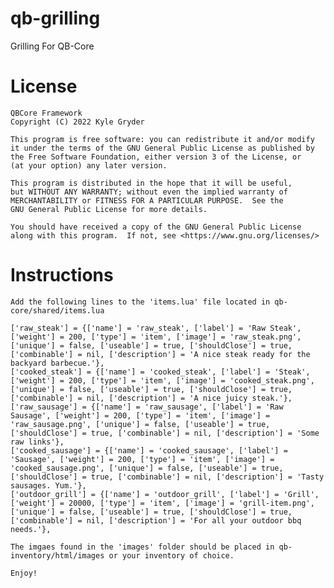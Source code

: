 # qb-grilling
Grilling For QB-Core

# License

    QBCore Framework
    Copyright (C) 2022 Kyle Gryder

    This program is free software: you can redistribute it and/or modify
    it under the terms of the GNU General Public License as published by
    the Free Software Foundation, either version 3 of the License, or
    (at your option) any later version.

    This program is distributed in the hope that it will be useful,
    but WITHOUT ANY WARRANTY; without even the implied warranty of
    MERCHANTABILITY or FITNESS FOR A PARTICULAR PURPOSE.  See the
    GNU General Public License for more details.

    You should have received a copy of the GNU General Public License
    along with this program.  If not, see <https://www.gnu.org/licenses/>

# Instructions

    Add the following lines to the 'items.lua' file located in qb-core/shared/items.lua

    ['raw_steak'] = {['name'] = 'raw_steak', ['label'] = 'Raw Steak', ['weight'] = 200, ['type'] = 'item', ['image'] = 'raw_steak.png', ['unique'] = false, ['useable'] = true, ['shouldClose'] = true, ['combinable'] = nil, ['description'] = 'A nice steak ready for the backyard barbecue.'},
    ['cooked_steak'] = {['name'] = 'cooked_steak', ['label'] = 'Steak', ['weight'] = 200, ['type'] = 'item', ['image'] = 'cooked_steak.png', ['unique'] = false, ['useable'] = true, ['shouldClose'] = true, ['combinable'] = nil, ['description'] = 'A nice juicy steak.'},
    ['raw_sausage'] = {['name'] = 'raw_sausage', ['label'] = 'Raw Sausage', ['weight'] = 200, ['type'] = 'item', ['image'] = 'raw_sausage.png', ['unique'] = false, ['useable'] = true, ['shouldClose'] = true,	['combinable'] = nil, ['description'] = 'Some raw links'},
    ['cooked_sausage'] = {['name'] = 'cooked_sausage', ['label'] = 'Sausage', ['weight'] = 200, ['type'] = 'item', ['image'] = 'cooked_sausage.png', ['unique'] = false, ['useable'] = true, ['shouldClose'] = true, ['combinable'] = nil, ['description'] = 'Tasty sausages. Yum.'},
    ['outdoor_grill'] = {['name'] = 'outdoor_grill', ['label'] = 'Grill', ['weight'] = 20000, ['type'] = 'item', ['image'] = 'grill-item.png', ['unique'] = false, ['useable'] = true, ['shouldClose'] = true, ['combinable'] = nil, ['description'] = 'For all your outdoor bbq needs.'},

    The imgaes found in the 'images' folder should be placed in qb-inventory/html/images or your inventory of choice.

    Enjoy!
